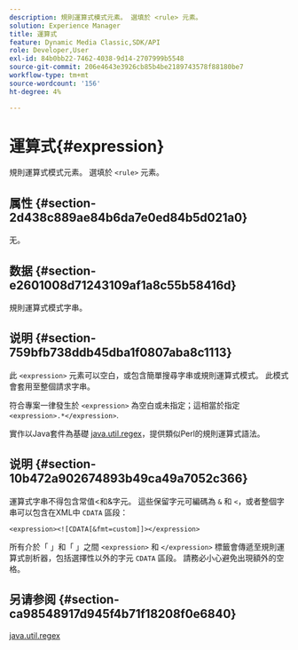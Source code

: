 ```yaml
---
description: 規則運算式模式元素。 選填於 <rule> 元素。
solution: Experience Manager
title: 運算式
feature: Dynamic Media Classic,SDK/API
role: Developer,User
exl-id: 84b0bb22-7462-4038-9d14-2707999b5548
source-git-commit: 206e4643e3926cb85b4be2189743578f88180be7
workflow-type: tm+mt
source-wordcount: '156'
ht-degree: 4%

---
```


# 運算式{#expression}

規則運算式模式元素。 選填於 `<rule>` 元素。

## 属性 {#section-2d438c889ae84b6da7e0ed84b5d021a0}

无。

## 数据 {#section-e2601008d71243109af1a8c55b58416d}

規則運算式模式字串。

## 说明 {#section-759bfb738ddb45dba1f0807aba8c1113}

此 `<expression>` 元素可以空白，或包含簡單搜尋字串或規則運算式模式。 此模式會套用至整個請求字串。

符合專案一律發生於 `<expression>` 為空白或未指定；這相當於指定 `<expression>.*</expression>`.

實作以Java套件為基礎 [java.util.regex](https://www2.cs.duke.edu/csed/java/jdk1.4.2/docs/api/)，提供類似Perl的規則運算式語法。

## 说明 {#section-10b472a902674893b49ca49a7052c366}

運算式字串不得包含常值&lt;和&amp;字元。 這些保留字元可編碼為 `&` 和 `<`，或者整個字串可以包含在XML中 `CDATA` 區段：

`<expression><![CDATA[&fmt=custom]]></expression>`

所有介於「 」和「 」之間 `<expression>` 和 `</expression>` 標籤會傳遞至規則運算式剖析器，包括選擇性以外的字元 `CDATA` 區段。 請務必小心避免出現額外的空格。

## 另请参阅 {#section-ca98548917d945f4b71f18208f0e6840}

[java.util.regex](https://www2.cs.duke.edu/csed/java/jdk1.4.2/docs/api/)
